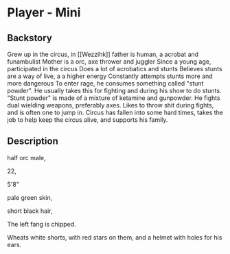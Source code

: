 # Player - Mini

## Backstory
Grew up in the circus, in [[Wezzihk]] father is human, a acrobat and funambulist Mother is a orc, axe thrower and juggler Since a young age, participated in the circus Does a lot of acrobatics and stunts Believes stunts are a way of live, a a higher energy Constantly attempts stunts more and more dangerous To enter rage, he consumes something called "stunt powder". He usually takes this for fighting and during his show to do stunts. "Stunt powder" is made of a mixture of ketamine and gunpowder. He fights dual wielding weapons, preferably axes. Likes to throw shit during fights, and is often one to jump in. Circus has fallen into some hard times, takes the job to help keep the circus alive, and supports his family.

## Description

half orc male, 

22, 

5'8" 

pale green skin, 

short black hair, 

The left fang is chipped. 

Wheats white shorts, with red stars on them,
				and a helmet with holes for his ears.